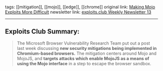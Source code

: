 tags: [[mitigation]], [[mojo]], [[edge]], [[chrome]]
original link:  [Making Mojo Exploits More Difficult](https://microsoftedge.github.io/edgevr/posts/Making-Mojo-Exploits-More-Difficult/?ref=blog.exploits.club)
newsletter link: [exploits.club Weekly Newsletter 13](https://blog.exploits.club/exploits-club-weekly-newsletter-12-2/)

---
## Exploits Club Summary:
>  The Microsoft Browser Vulnerability Research Team put out a post last week discussing **new security mitigations being implemented in Chromium-based browsers.** The mitigation centers around Mojo and MojoJS, and **targets attacks which enable MojoJS as a means of using the Mojo interface** in a step to escape the browser sandbox.